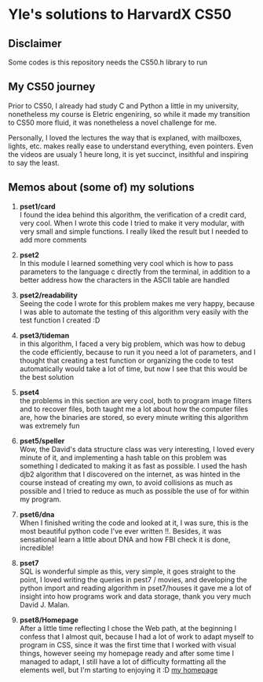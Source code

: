 # **Yle's solutions to HarvardX CS50**

## Disclaimer
Some codes is this repository needs the CS50.h library to run

## My CS50 journey
Prior to CS50, I already had study C and Python a little in my university, nonetheless my course is Eletric engeniring, so while it made my transition to CS50 more fluid, it was nonetheless a novel challenge for me.

Personally, I loved the lectures the way that is explaned, with mailboxes, lights, etc. makes really ease to understand everything, even pointers. Even the videos are usualy 1 heure long, it is yet succinct, insithful and inspiring to say the least.


## Memos about (some of) my solutions

1. **pset1/card**<br>
I found the idea behind this algorithm, the verification of a credit card, very cool. When I wrote this code I tried to make it very modular, with very small and simple functions. I really liked the result but I needed to add more comments
  
2. **pset2**<br>
In this module I learned something very cool which is how to pass parameters to the language c directly from the terminal, in addition to a better address how the characters in the ASCII table are handled

3. **pset2/readability**<br>
Seeing the code I wrote for this problem makes me very happy, because I was able to automate the testing of this algorithm very easily with the test function I created :D
  
3. **pset3/tideman**<br>
in this algorithm, I faced a very big problem, which was how to debug the code efficiently, because to run it you need a lot of parameters, and I thought that creating a test function or organizing the code to test automatically would take a lot of time, but now I see that this would be the best solution

  
4. **pset4**<br>
the problems in this section are very cool, both to program image filters and to recover files, both taught me a lot about how the computer files are, how the binaries are stored, so every minute writing this algorithm was extremely fun

5. **pset5/speller**<br>
Wow, the David's data structure class  was very interesting, I loved every minute of it, and implementing a hash table on this problem was something I dedicated to making it as fast as possible. I used the hash djb2 algorithm that I discovered on the internet, as was hinted in the course instead of creating my own, to avoid collisions as much as possible and I tried to reduce as much as possible the use of for within my program.

6. **pset6/dna**<br>
When I finished writing the code and looked at it, I was sure, this is the most beautiful python code I've ever written !!. Besides, it was sensational learn a little about DNA and how FBI check it is done, incredible!

7. **pset7**<br>
SQL is wonderful simple as this, very simple, it goes straight to the point, I loved writing the queries in pest7 / movies, and developing the python import and reading algorithm in pset7/houses it gave me a lot of insight into how programs work and data storage, thank you very much David J. Malan.

8. **pset8/Homepage**<br>
After a little time reflecting I chose the Web path, at the beginning I confess that I almost quit, because I had a lot of work to adapt myself to program in CSS, since it was the first time that I worked with visual things, however seeing my homepage ready and after some time I managed to adapt, I still have a lot of difficulty formatting all the elements well, but I'm starting to enjoying it :D [my homepage](https://github.com/yleseverino/homepage-cs50)
